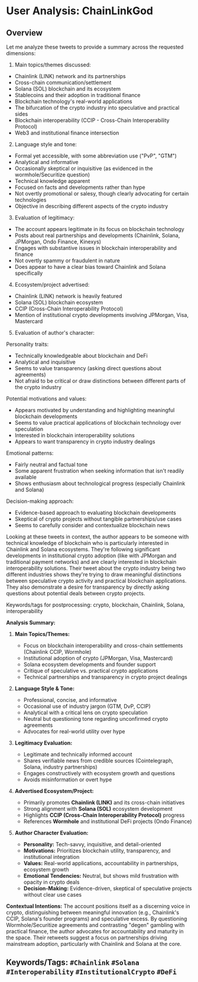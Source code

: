 # User Analysis: ChainLinkGod

## Overview

<think>
Let me analyze these tweets to provide a summary across the requested dimensions:

1. Main topics/themes discussed:
- Chainlink (LINK) network and its partnerships
- Cross-chain communication/settlement
- Solana (SOL) blockchain and its ecosystem
- Stablecoins and their adoption in traditional finance
- Blockchain technology's real-world applications
- The bifurcation of the crypto industry into speculative and practical sides
- Blockchain interoperability (CCIP - Cross-Chain Interoperability Protocol)
- Web3 and institutional finance intersection

2. Language style and tone:
- Formal yet accessible, with some abbreviation use ("PvP", "GTM")
- Analytical and informative
- Occasionally skeptical or inquisitive (as evidenced in the wormhole/Securitize question)
- Technical knowledge apparent
- Focused on facts and developments rather than hype
- Not overtly promotional or salesy, though clearly advocating for certain technologies
- Objective in describing different aspects of the crypto industry

3. Evaluation of legitimacy:
- The account appears legitimate in its focus on blockchain technology
- Posts about real partnerships and developments (Chainlink, Solana, JPMorgan, Ondo Finance, Kinexys)
- Engages with substantive issues in blockchain interoperability and finance
- Not overtly spammy or fraudulent in nature
- Does appear to have a clear bias toward Chainlink and Solana specifically

4. Ecosystem/project advertised:
- Chainlink (LINK) network is heavily featured
- Solana (SOL) blockchain ecosystem
- CCIP (Cross-Chain Interoperability Protocol)
- Mention of institutional crypto developments involving JPMorgan, Visa, Mastercard

5. Evaluation of author's character:

Personality traits:
- Technically knowledgeable about blockchain and DeFi
- Analytical and inquisitive
- Seems to value transparency (asking direct questions about agreements)
- Not afraid to be critical or draw distinctions between different parts of the crypto industry

Potential motivations and values:
- Appears motivated by understanding and highlighting meaningful blockchain developments
- Seems to value practical applications of blockchain technology over speculation
- Interested in blockchain interoperability solutions
- Appears to want transparency in crypto industry dealings

Emotional patterns:
- Fairly neutral and factual tone
- Some apparent frustration when seeking information that isn't readily available
- Shows enthusiasm about technological progress (especially Chainlink and Solana)

Decision-making approach:
- Evidence-based approach to evaluating blockchain developments
- Skeptical of crypto projects without tangible partnerships/use cases
- Seems to carefully consider and contextualize blockchain news

Looking at these tweets in context, the author appears to be someone with technical knowledge of blockchain who is particularly interested in Chainlink and Solana ecosystems. They're following significant developments in institutional crypto adoption (like with JPMorgan and traditional payment networks) and are clearly interested in blockchain interoperability solutions. Their tweet about the crypto industry being two different industries shows they're trying to draw meaningful distinctions between speculative crypto activity and practical blockchain applications. They also demonstrate a desire for transparency by directly asking questions about potential deals between crypto projects.

Keywords/tags for postprocessing: crypto, blockchain, Chainlink, Solana, interoperability
</think>

**Analysis Summary:**

1. **Main Topics/Themes:**
   - Focus on blockchain interoperability and cross-chain settlements (Chainlink CCIP, Wormhole)
   - Institutional adoption of crypto (JPMorgan, Visa, Mastercard)
   - Solana ecosystem developments and founder support
   - Critique of speculative vs. practical crypto applications
   - Technical partnerships and transparency in crypto project dealings

2. **Language Style & Tone:**
   - Professional, concise, and informative
   - Occasional use of industry jargon (GTM, DvP, CCIP)
   - Analytical with a critical lens on crypto speculation
   - Neutral but questioning tone regarding unconfirmed crypto agreements
   - Advocates for real-world utility over hype

3. **Legitimacy Evaluation:**
   - Legitimate and technically informed account
   - Shares verifiable news from credible sources (Cointelegraph, Solana, industry partnerships)
   - Engages constructively with ecosystem growth and questions
   - Avoids misinformation or overt hype

4. **Advertised Ecosystem/Project:**
   - Primarily promotes **Chainlink (LINK)** and its cross-chain initiatives
   - Strong alignment with **Solana (SOL)** ecosystem development
   - Highlights **CCIP (Cross-Chain Interoperability Protocol)** progress
   - References **Wormhole** and institutional DeFi projects (Ondo Finance)

5. **Author Character Evaluation:**
   - **Personality:** Tech-savvy, inquisitive, and detail-oriented
   - **Motivations:** Prioritizes blockchain utility, transparency, and institutional integration
   - **Values:** Real-world applications, accountability in partnerships, ecosystem growth
   - **Emotional Tendencies:** Neutral, but shows mild frustration with opacity in crypto deals
   - **Decision-Making:** Evidence-driven, skeptical of speculative projects without clear use cases

**Contextual Intentions:**
The account positions itself as a discerning voice in crypto, distinguishing between meaningful innovation (e.g., Chainlink's CCIP, Solana's founder programs) and speculative excess. By questioning Wormhole/Securitize agreements and contrasting "degen" gambling with practical finance, the author advocates for accountability and maturity in the space. Their retweets suggest a focus on partnerships driving mainstream adoption, particularly with Chainlink and Solana at the core.

**Keywords/Tags:**
`#Chainlink` `#Solana` `#Interoperability` `#InstitutionalCrypto` `#DeFi`
---
